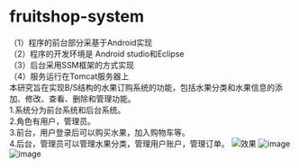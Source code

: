 # fruitshop-system
（1）程序的前台部分采基于Android实现<br/>
（2）程序的开发环境是 Android studio和Eclipse<br/>
（3）后台采用SSM框架的方式实现<br/>
（4）服务运行在Tomcat服务器上<br/>
本研究旨在实现B/S结构的水果订购系统的功能，包括水果分类和水果信息的添加、修改、查看、删除和管理功能。 <br/>1.系统分为前台系统和后台系统。<br/> 2.角色有用户，管理员。<br/> 3.前台，用户登录后可以购买水果，加入购物车等。<br/> 4.后台，管理员可以管理水果分类，管理用户账户，管理订单。
![效果](https://user-images.githubusercontent.com/100843619/175279808-02443dad-4ade-4dad-8201-da8d8c8b5949.png)
![image](https://user-images.githubusercontent.com/100843619/175323790-7d1f6ae8-4e27-48ce-92d0-aabb1bf267d5.png)
![image](https://user-images.githubusercontent.com/100843619/175323861-c9c28d3b-3b5f-4850-b0c2-bfb73a101099.png)

